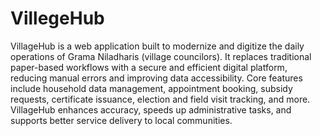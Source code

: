 # VillegeHub

VillageHub is a web application built to modernize and digitize the daily operations of Grama Niladharis (village councilors). It replaces traditional paper-based workflows with a secure and efficient digital platform, reducing manual errors and improving data accessibility. Core features include household data management, appointment booking, subsidy requests, certificate issuance, election and field visit tracking, and more. VillageHub enhances accuracy, speeds up administrative tasks, and supports better service delivery to local communities.
